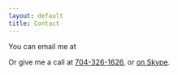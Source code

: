 ```yaml
---
layout: default
title: Contact
---
```

You can email me at <span class="33c12d8ca2a4cb0fc68b88df8329bf53"></span>

Or give me a call at <a href="tel:704-326-1626">704-326-1626</a>, or <a href="skype:goodevilgenius?call">on Skype</a>.
